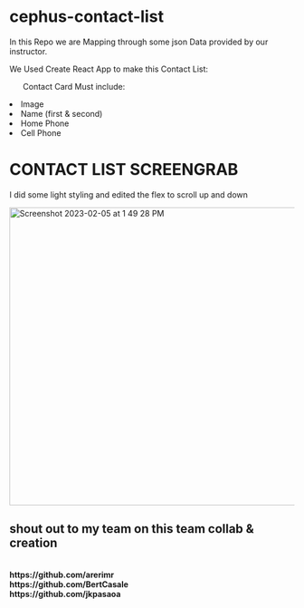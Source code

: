 # cephus-contact-list
In this Repo we are Mapping through some json Data provided by our instructor.

We Used Create React App to make this Contact List: 
  <ul>Contact Card Must include:</ul>
  <li>Image</li>
  <li>Name (first & second)</li>
  <li>Home Phone</li>
  <li>Cell Phone</li>
  <h1>CONTACT LIST SCREENGRAB</h1>
  <p>I did some light styling and edited the flex to scroll up and down</p>
  
  <img width="526" alt="Screenshot 2023-02-05 at 1 49 28 PM" src="https://user-images.githubusercontent.com/113807743/216838949-944903e1-c25c-4584-9d7e-ea763f2f0c60.png">

<h2> shout out to my team on this team collab & creation</h2>
<br>
<strong>https://github.com/arerimr</strong>
<br>
<strong>https://github.com/BertCasale</strong>
<br>
<strong>https://github.com/jkpasaoa</strong>

